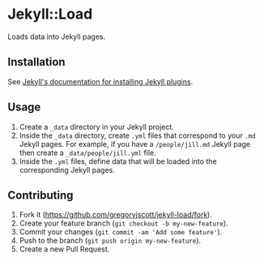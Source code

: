 # Jekyll::Load

Loads data into Jekyll pages.

## Installation

See [Jekyll's documentation for installing Jekyll plugins](http://jekyllrb.com/docs/plugins/#installing-a-plugin).

## Usage

1. Create a `_data` directory in your Jekyll project.
2. Inside the `_data` directory, create `.yml` files that correspond to your `.md` Jekyll pages. For example, if you have a `/people/jill.md` Jekyll page then create a `_data/people/jill.yml` file.
3. Inside the `.yml` files, define data that will be loaded into the corresponding Jekyll pages.

## Contributing

1. Fork it (https://github.com/gregoryjscott/jekyll-load/fork).
2. Create your feature branch (`git checkout -b my-new-feature`).
3. Commit your changes (`git commit -am 'Add some feature'`).
4. Push to the branch (`git push origin my-new-feature`).
5. Create a new Pull Request.
